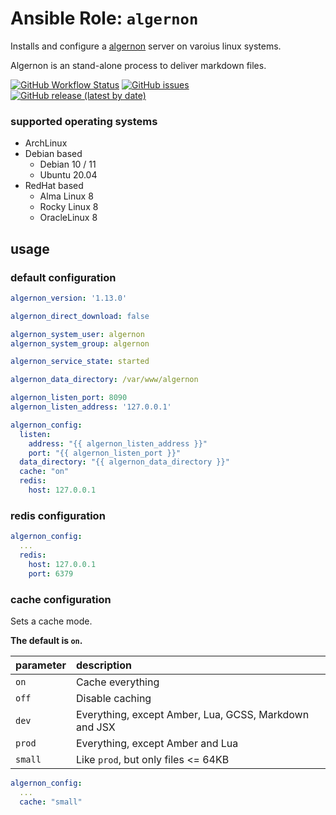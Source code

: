 
# Ansible Role:  `algernon`

Installs and configure a [algernon](https://github.com/xyproto/algernon) server on varoius linux systems.

Algernon is an stand-alone process to deliver markdown files.


[![GitHub Workflow Status](https://img.shields.io/github/workflow/status/bodsch/ansible-algernon/CI)][ci]
[![GitHub issues](https://img.shields.io/github/issues/bodsch/ansible-algernon)][issues]
[![GitHub release (latest by date)](https://img.shields.io/github/v/release/bodsch/ansible-algernon)][releases]

[ci]: https://github.com/bodsch/ansible-algernon/actions
[issues]: https://github.com/bodsch/ansible-algernon/issues?q=is%3Aopen+is%3Aissue
[releases]: https://github.com/bodsch/ansible-algernon/releases


### supported operating systems

* ArchLinux
* Debian based
    - Debian 10 / 11
    - Ubuntu 20.04
* RedHat based
    - Alma Linux 8
    - Rocky Linux 8
    - OracleLinux 8

## usage

### default configuration

```yaml
algernon_version: '1.13.0'

algernon_direct_download: false

algernon_system_user: algernon
algernon_system_group: algernon

algernon_service_state: started

algernon_data_directory: /var/www/algernon

algernon_listen_port: 8090
algernon_listen_address: '127.0.0.1'

algernon_config:
  listen:
    address: "{{ algernon_listen_address }}"
    port: "{{ algernon_listen_port }}"
  data_directory: "{{ algernon_data_directory }}"
  cache: "on"
  redis:
    host: 127.0.0.1
```

### redis configuration

```yaml
algernon_config:
  ...
  redis:
    host: 127.0.0.1
    port: 6379
```

### cache configuration

Sets a cache mode.

**The default is `on`.**

| parameter | description |
| :----     | :-----      |
| `on`      | Cache everything |
| `off`     | Disable caching |
| `dev`     | Everything, except Amber, Lua, GCSS, Markdown and JSX |
| `prod`    | Everything, except Amber and Lua |
| `small`   | Like `prod`, but only files <= 64KB |

```yaml
algernon_config:
  ...
  cache: "small"
```
